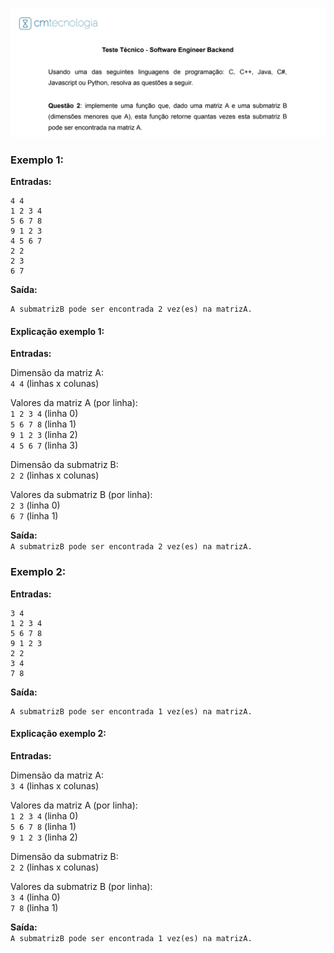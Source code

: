 ![questão 2](questao.png)

### Exemplo 1:

**Entradas:**
```
4 4
1 2 3 4
5 6 7 8
9 1 2 3
4 5 6 7
2 2
2 3
6 7
```
**Saída:**
```
A submatrizB pode ser encontrada 2 vez(es) na matrizA.
```

#### Explicação exemplo 1: 

**Entradas:**

Dimensão da matriz A:<br />
`4 4` (linhas x colunas)

Valores da matriz A (por linha):<br />
`1 2 3 4` (linha 0)<br />
`5 6 7 8` (linha 1)<br />
`9 1 2 3` (linha 2)<br />
`4 5 6 7` (linha 3)

Dimensão da submatriz B:<br /> 
`2 2` (linhas x colunas)

Valores da submatriz B (por linha):<br />
`2 3` (linha 0)<br />
`6 7` (linha 1)

**Saída:**<br />
`A submatrizB pode ser encontrada 2 vez(es) na matrizA.`

### Exemplo 2:

**Entradas:**
```
3 4
1 2 3 4
5 6 7 8
9 1 2 3
2 2
3 4
7 8
```
**Saída:**
```
A submatrizB pode ser encontrada 1 vez(es) na matrizA.
```

#### Explicação exemplo 2: 

**Entradas:**

Dimensão da matriz A:<br /> 
`3 4` (linhas x colunas)

Valores da matriz A (por linha):<br />
`1 2 3 4` (linha 0)<br />
`5 6 7 8` (linha 1)<br />
`9 1 2 3` (linha 2)

Dimensão da submatriz B:<br /> 
`2 2` (linhas x colunas)

Valores da submatriz B (por linha):<br />
`3 4` (linha 0)<br />
`7 8` (linha 1)

**Saída:**<br />
`A submatrizB pode ser encontrada 1 vez(es) na matrizA.` 
